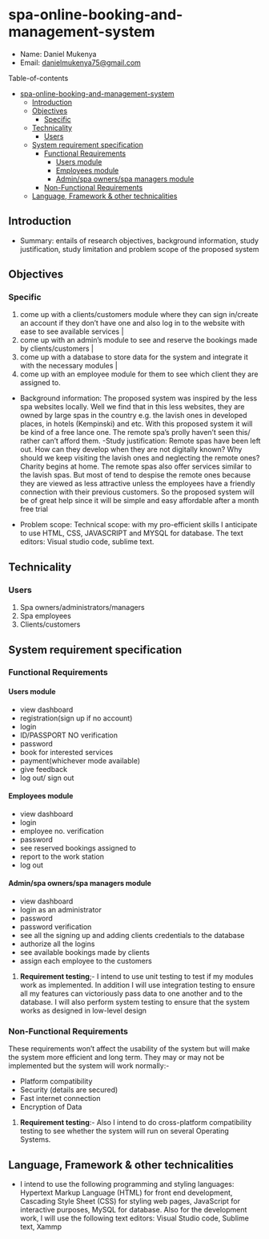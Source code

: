 # spa-online-booking-and-management-system
- Name: Daniel Mukenya
- Email: danielmukenya75@gmail.com

Table-of-contents
- [spa-online-booking-and-management-system](#spa-online-booking-and-management-system)
  - [Introduction](#introduction)
  - [Objectives](#objectives)
    - [Specific](#specific)
  - [Technicality](#technicality)
    - [Users](#users)
  - [System requirement specification](#system-requirement-specification)
    - [Functional Requirements](#functional-requirements)
      - [Users module](#users-module)
      - [Employees module](#employees-module)
      - [Admin/spa owners/spa managers module](#adminspa-ownersspa-managers-module)
    - [Non-Functional Requirements](#non-functional-requirements)
  - [Language, Framework & other technicalities](#language-framework--other-technicalities)

 ## Introduction
 - Summary: 
  entails of research objectives, background information, study justification, study limitation and problem scope of the proposed system

## Objectives
### Specific 
1. come up with a clients/customers module where they can sign in/create an account if they don’t have one and also log in to the website with ease to see available services |
2. come up with an admin’s module to see and reserve the bookings made by clients/customers |
3.  come up with a database to store data for the system and integrate it with the necessary modules |
4. come up with an employee module for them to see which client they are assigned to.

- Background information: The proposed system was inspired by the less spa websites locally. Well we find that in this less websites, they are owned by large spas in the country e.g. the lavish ones in developed places, in hotels (Kempinski) and etc. With this proposed system it will be kind of a free lance one. The remote spa’s prolly haven’t seen this/ rather can’t afford them. 
-Study justification: 
Remote spas have been left out. How can they develop when they are not digitally known? Why should we keep visiting the lavish ones and neglecting the remote ones? Charity begins at home. The remote spas also offer services similar to the lavish spas. But most of tend to despise the remote ones because they are viewed as less attractive unless the employees have a friendly connection with their previous customers. So the proposed system will be of great help since it will be simple and easy affordable after a month free trial

- Problem scope: Technical scope: with my pro-efficient skills I anticipate to use HTML, CSS, JAVASCRIPT and MYSQL for database. The text editors: Visual studio code, sublime text.

## Technicality

### Users
 1. Spa owners/administrators/managers
 2. Spa employees
 3. Clients/customers

## System requirement specification

### Functional Requirements

#### Users module
- view dashboard 
- registration(sign up if no account)
- login 
- ID/PASSPORT NO verification
- password
- book for interested services
- payment(whichever mode available)
- give feedback 
- log out/ sign out

#### Employees module
- view dashboard
- login
- employee no. verification
- password
- see reserved bookings assigned to
- report to the work station 
- log out 

#### Admin/spa owners/spa managers module
- view dashboard
- login as an administrator
- password
- password verification
- see all the signing up and adding clients credentials to the database
- authorize all the logins
- see available bookings made by clients
- assign each employee to the customers
1. **Requirement testing**;- I intend to use unit testing to test if my modules work as implemented. In addition I will use integration testing to ensure all my features can victoriously pass data to one another and to the database. I will also perform system testing to ensure that the system works as designed in low-level design


### Non-Functional Requirements
These requirements won’t affect the usability of the system but will make the system more efficient and long term. They may or may not be implemented but the system will work normally:-
- Platform compatibility
- Security (details are secured)
- Fast internet connection
- Encryption of Data
1. **Requirement testing**:- Also I intend to do cross-platform compatibility testing to see whether the system will run on several Operating Systems.

## Language, Framework & other technicalities
- I intend to use the following programming and styling languages: Hypertext Markup Language (HTML) for front end development, Cascading Style Sheet (CSS) for styling web pages, JavaScript for interactive purposes, MySQL for database. Also for the development work, l will use the following text editors: Visual Studio code, Sublime text, Xammp


